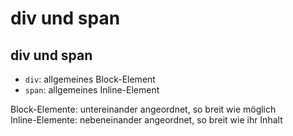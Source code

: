 # div und span

## div und span

- `div`: allgemeines Block-Element
- `span`: allgemeines Inline-Element

Block-Elemente: untereinander angeordnet, so breit wie möglich  
Inline-Elemente: nebeneinander angeordnet, so breit wie ihr Inhalt
